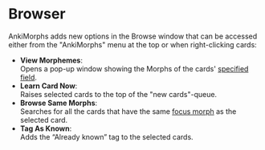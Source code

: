 # Browser
AnkiMorphs adds new options in the Browse window that can be accessed either from the "AnkiMorphs" menu at the top or when
right-clicking cards:

* **View Morphemes**:  
  Opens a pop-up window showing the Morphs of the cards' [specified field](../setup/preferences/note-filter.md#fields).
* **Learn Card Now**:  
  Raises selected cards to the top of the "new cards"-queue.
* **Browse Same Morphs**:  
  Searches for all the cards that have the same [focus morph](../setup/preferences/extra-fields.md) as the selected card.
* **Tag As Known**:  
  Adds the “Already known” tag to the selected cards.
